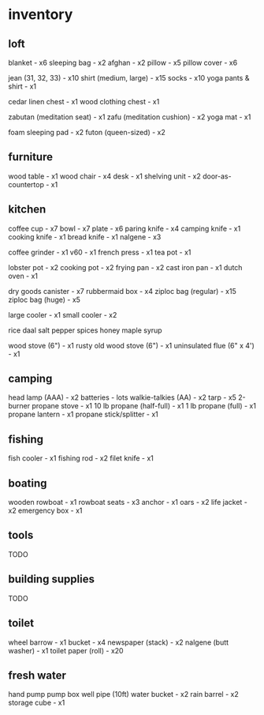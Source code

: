 
# inventory

## loft

blanket - x6
sleeping bag - x2
afghan - x2
pillow - x5
pillow cover - x6

jean (31, 32, 33) - x10
shirt (medium, large) - x15
socks - x10
yoga pants & shirt - x1

cedar linen chest - x1
wood clothing chest - x1

zabutan (meditation seat) - x1
zafu (meditation cushion) - x2
yoga mat - x1

foam sleeping pad - x2
futon (queen-sized) - x2


## furniture

wood table - x1
wood chair - x4
desk - x1
shelving unit - x2
door-as-countertop - x1


## kitchen

coffee cup - x7
bowl - x7
plate - x6
paring knife - x4
camping knife - x1
cooking knife - x1
bread knife - x1
nalgene - x3

coffee grinder - x1
v60 - x1
french press - x1
tea pot - x1

lobster pot - x2
cooking pot - x2
frying pan - x2
cast iron pan - x1
dutch oven - x1

dry goods canister - x7
rubbermaid box - x4
ziploc bag (regular) - x15
ziploc bag (huge) - x5

large cooler - x1
small cooler - x2

rice
daal
salt
pepper
spices
honey
maple syrup

wood stove (6") - x1
rusty old wood stove (6") - x1
uninsulated flue (6" x 4') - x1


## camping

head lamp (AAA) - x2
batteries - lots
walkie-talkies (AA) - x2
tarp - x5
2-burner propane stove - x1
10 lb propane (half-full) - x1
1 lb propane (full) - x1
propane lantern - x1
propane stick/splitter - x1


## fishing

fish cooler - x1
fishing rod - x2
filet knife - x1


## boating

wooden rowboat - x1
rowboat seats - x3
anchor - x1
oars - x2
life jacket - x2
emergency box - x1


## tools

TODO


## building supplies

TODO


## toilet

wheel barrow - x1
bucket - x4
newspaper (stack) - x2
nalgene (butt washer) - x1
toilet paper (roll) - x20


## fresh water

hand pump
pump box
well pipe (10ft)
water bucket - x2
rain barrel - x2
storage cube - x1
